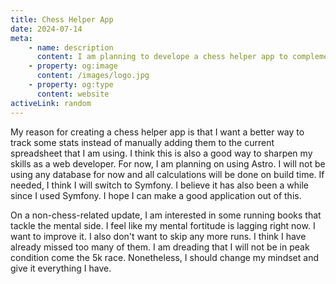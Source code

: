 ```yaml
---
title: Chess Helper App
date: 2024-07-14
meta:
    - name: description
      content: I am planning to develope a chess helper app to complement on how I train.
    - property: og:image
      content: /images/logo.jpg
    - property: og:type
      content: website
activeLink: random
---
```


<script setup>
import BlogPost from './.vitepress/theme/components/BlogPost.vue';
</script>

<BlogPost>
  <div>
My reason for creating a chess helper app is that I want a better way to track some stats instead of manually adding them to the current spreadsheet that I am using. I think this is also a good way to sharpen my skills as a web developer. For now, I am planning on using Astro. I will not be using any database for now and all calculations will be done on build time. If needed, I think I will switch to Symfony. I believe it has also been a while since I used Symfony. I hope I can make a good application out of this.

On a non-chess-related update, I am interested in some running books that tackle the mental side. I feel like my mental fortitude is lagging right now. I want to improve it. I also don't want to skip any more runs. I think I have already missed too many of them. I am dreading that I will not be in peak condition come the 5k race. Nonetheless, I should change my mindset and give it everything I have.

  </div> 
</BlogPost>
